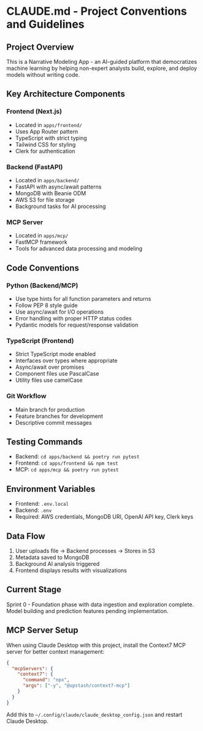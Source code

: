# CLAUDE.md - Project Conventions and Guidelines

## Project Overview
This is a Narrative Modeling App - an AI-guided platform that democratizes machine learning by helping non-expert analysts build, explore, and deploy models without writing code.

## Key Architecture Components

### Frontend (Next.js)
- Located in `apps/frontend/`
- Uses App Router pattern
- TypeScript with strict typing
- Tailwind CSS for styling
- Clerk for authentication

### Backend (FastAPI)
- Located in `apps/backend/`
- FastAPI with async/await patterns
- MongoDB with Beanie ODM
- AWS S3 for file storage
- Background tasks for AI processing

### MCP Server
- Located in `apps/mcp/`
- FastMCP framework
- Tools for advanced data processing and modeling

## Code Conventions

### Python (Backend/MCP)
- Use type hints for all function parameters and returns
- Follow PEP 8 style guide
- Use async/await for I/O operations
- Error handling with proper HTTP status codes
- Pydantic models for request/response validation

### TypeScript (Frontend)
- Strict TypeScript mode enabled
- Interfaces over types where appropriate
- Async/await over promises
- Component files use PascalCase
- Utility files use camelCase

### Git Workflow
- Main branch for production
- Feature branches for development
- Descriptive commit messages

## Testing Commands
- Backend: `cd apps/backend && poetry run pytest`
- Frontend: `cd apps/frontend && npm test`
- MCP: `cd apps/mcp && poetry run pytest`

## Environment Variables
- Frontend: `.env.local`
- Backend: `.env`
- Required: AWS credentials, MongoDB URI, OpenAI API key, Clerk keys

## Data Flow
1. User uploads file → Backend processes → Stores in S3
2. Metadata saved to MongoDB
3. Background AI analysis triggered
4. Frontend displays results with visualizations

## Current Stage
Sprint 0 - Foundation phase with data ingestion and exploration complete. Model building and prediction features pending implementation.

## MCP Server Setup
When using Claude Desktop with this project, install the Context7 MCP server for better context management:
```json
{
  "mcpServers": {
    "context7": {
      "command": "npx",
      "args": ["-y", "@upstash/context7-mcp"]
    }
  }
}
```
Add this to `~/.config/claude/claude_desktop_config.json` and restart Claude Desktop.